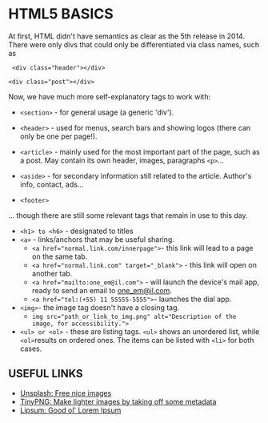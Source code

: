 # HTML5 BASICS

At first, HTML didn't have semantics as clear as the 5th release in 2014. There were only divs that could only be differentiated via class names, such as

` <div class="header"></div>`

`<div class="post"></div>` 



Now, we have much more self-explanatory tags to work with:

- ```<section>``` - for general usage (a generic 'div').

- ```<header>``` - used for menus, search bars and showing logos (there can only be one per page!).

- ```<article>``` - mainly used for the most important part of the page, such as a post. May contain its own header, images, paragraphs `<p>`...

- ```<aside>``` - for secondary information still related to the article. Author's info, contact, ads...

- ```<footer>``` 



... though there are still some relevant tags that remain in use to this day.

- `<h1> to <h6>` - designated to titles
- `<a>` - links/anchors that may be useful sharing.
  - `<a href="normal.link.com/innerpage">`- this link will lead to a page on the same tab.
  - `<a href="normal.link.com" target="_blank">` - this link will open on another tab.
  - `<a href="mailto:one_em@il.com">` - will launch the device's mail app, ready to send an email to one_em@il.com.
  - `<a href="tel:(+55) 11 55555-5555">`- launches the dial app.
- `<img>`- the image tag doesn't have a closing tag.
  - `img src="path_or_link_to_img.png" alt="Description of the image, for accessibility.">`
- `<ul> or <ol>` - these are listing tags. `<ul>` shows an unordered list, while `<ol>`results on ordered ones. The items can be listed with `<li>` for both cases.



## USEFUL LINKS

- [Unsplash: Free nice images](https://unsplash.com)
- [TinyPNG: Make lighter images by taking off some metadata](https://tinypng.com)
- [Lipsum: Good ol' Lorem Ipsum](https://lipsum.com)
